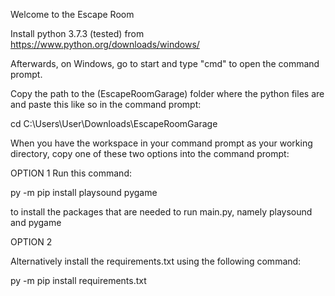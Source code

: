 Welcome to the Escape Room

Install python 3.7.3 (tested) from
https://www.python.org/downloads/windows/

Afterwards, on Windows, go to start and type "cmd" to open the command prompt.

Copy the path to the (EscapeRoomGarage) folder where the python files are and paste this like so in the command prompt:

cd C:\Users\User\Downloads\EscapeRoomGarage

When you have the workspace in your command prompt as your working directory, copy one of these two options into the command prompt:

OPTION 1 Run this command:

py -m pip install playsound pygame

to install the packages that are needed to run main.py, namely playsound and pygame

OPTION 2

Alternatively install the requirements.txt using the following command:

py -m pip install requirements.txt
